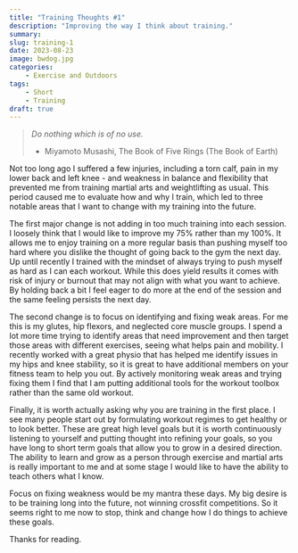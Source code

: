 ```yaml
---
title: "Training Thoughts #1"
description: "Improving the way I think about training."
summary: 
slug: training-1
date: 2023-08-23
image: bwdog.jpg
categories:
    - Exercise and Outdoors
tags:
    - Short
    - Training
draft: true
---
```


> *Do nothing which is of no use.*
>   - Miyamoto Musashi, The Book of Five Rings (The Book of Earth)

Not too long ago I suffered a few injuries, including a torn calf, pain in my lower back and left knee - and weakness in balance and flexibility that prevented me from training martial arts and weightlifting as usual. This period caused me to evaluate how and why I train, which led to three notable areas that I want to change with my training into the future.

The first major change is not adding in too much training into each session. I loosely think that I would like to improve my 75% rather than my 100%. It allows me to enjoy training on a more regular basis than pushing myself too hard where you dislike the thought of going back to the gym the next day. Up until recently I trained with the mindset of always trying to push myself as hard as I can each workout. While this does yield results it comes with risk of injury or burnout that may not align with what you want to achieve. By holding back a bit I feel eager to do more at the end of the session and the same feeling persists the next day.

The second change is to focus on identifying and fixing weak areas. For me this is my glutes, hip flexors, and neglected core muscle groups. I spend a lot more time trying to identify areas that need improvement and then target those areas with different exercises, seeing what helps pain and mobility. I recently worked with a great physio that has helped me identify issues in my hips and knee stability, so it is great to have additional members on your fitness team to help you out. By actively monitoring weak areas and trying fixing them I find that I am putting additional tools for the workout toolbox rather than the same old workout.

Finally, it is worth actually asking why you are training in the first place. I see many people start out by formulating workout regimes to get healthy or to look better. These are great high level goals but it is worth continuously listening to yourself and putting thought into refining your goals, so you have long to short term goals that allow you to grow in a desired direction. The ability to learn and grow as a person through exercise and martial arts is really important to me and at some stage I would like to have the ability to teach others what I know.

Focus on fixing weakness would be my mantra these days. My big desire is to be training long into the future, not winning crossfit competitions. So it seems right to me now to stop, think and change how I do things to achieve these goals.

Thanks for reading.
